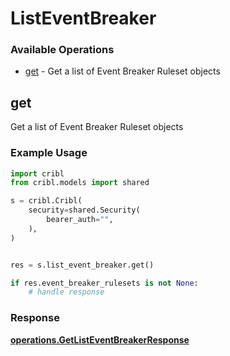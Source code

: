 # ListEventBreaker

### Available Operations

* [get](#get) - Get a list of Event Breaker Ruleset objects

## get

Get a list of Event Breaker Ruleset objects

### Example Usage

```python
import cribl
from cribl.models import shared

s = cribl.Cribl(
    security=shared.Security(
        bearer_auth="",
    ),
)


res = s.list_event_breaker.get()

if res.event_breaker_rulesets is not None:
    # handle response
```


### Response

**[operations.GetListEventBreakerResponse](../../models/operations/getlisteventbreakerresponse.md)**

